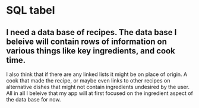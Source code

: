 # SQL tabel
## I need a data base of recipes. The data base I beleive will contain rows of information on various things like key ingredients, and cook time. 
I also think that if there are any linked lists it might be on place of origin. A cook that made the recipe, or maybe even links to other recipes 
on alternative dishes that might not contain ingredients undesired by the user. All in all I beleive that my app will at first focused on the 
ingredient aspect of the data base for now.
